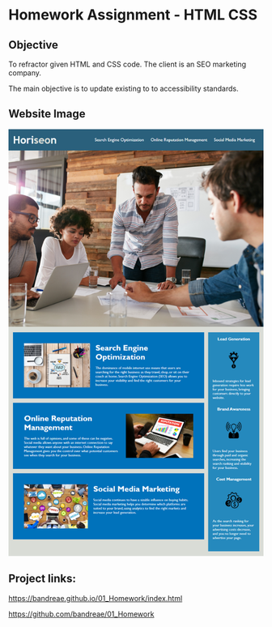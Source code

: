 # Homework Assignment - HTML CSS

## Objective

To refractor given HTML and CSS code. The client is an SEO marketing company. 

The main objective is to update existing to to accessibility standards.

## Website Image

![code refactor demo](./Website_Image/01-html-css-git-homework-demo.png)

## Project links: 

https://bandreae.github.io/01_Homework/index.html

https://github.com/bandreae/01_Homework